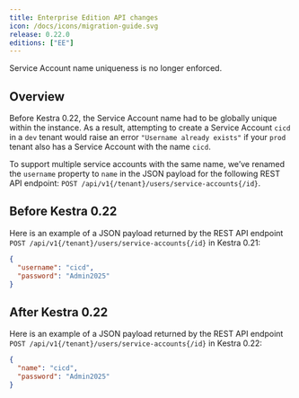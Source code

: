 ```yaml
---
title: Enterprise Edition API changes
icon: /docs/icons/migration-guide.svg
release: 0.22.0
editions: ["EE"]
---
```


Service Account name uniqueness is no longer enforced.

## Overview

Before Kestra 0.22, the Service Account name had to be globally unique within the instance. As a result, attempting to create a Service Account `cicd` in a `dev` tenant would raise an error `"Username already exists"` if your `prod` tenant also has a Service Account with the name `cicd`.

To support multiple service accounts with the same name, we’ve renamed the `username` property to `name` in the JSON payload for the following REST API endpoint: `POST /api/v1{/tenant}/users/service-accounts{/id}`.

## Before Kestra 0.22

Here is an example of a JSON payload returned by the REST API endpoint `POST /api/v1{/tenant}/users/service-accounts{/id}` in Kestra 0.21:

```json
{
  "username": "cicd",
  "password": "Admin2025"
}
```

## After Kestra 0.22

Here is an example of a JSON payload returned by the REST API endpoint `POST /api/v1{/tenant}/users/service-accounts{/id}` in Kestra 0.22:

```json
{
  "name": "cicd",
  "password": "Admin2025"
}
```